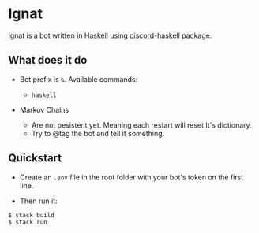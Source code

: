 # Ignat

Ignat is a bot written in Haskell using [discord-haskell](https://hackage.haskell.org/package/discord-haskell) package.

## What does it do

- Bot prefix is `%`. Available commands:
    - `haskell`

- Markov Chains
    - Are not pesistent yet. Meaning each restart will reset It's dictionary.
    - Try to @tag the bot and tell it something.

## Quickstart

- Create an `.env` file in the root folder with your bot's token on the first line.

- Then run it:
``` console
$ stack build
$ stack run
```
